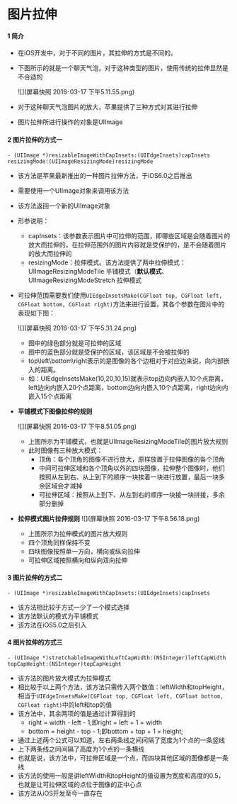 # 图片拉伸
#### 1 简介
- 在iOS开发中，对于不同的图片，其拉伸的方式是不同的。

- 下图所示的就是一个聊天气泡，对于这种类型的图片，使用传统的拉伸显然是不合适的

  ![](屏幕快照 2016-03-17 下午5.11.55.png)
- 对于这种聊天气泡图片的放大，苹果提供了三种方式对其进行拉伸
- 图片拉伸所进行操作的对象是UIImage
  
#### 2 图片拉伸的方式一
```- (UIImage *)resizableImageWithCapInsets:(UIEdgeInsets)capInsets resizingMode:(UIImageResizingMode)resizingMode```
- 该方法是苹果最新推出的一种图片拉伸方法，于iOS6.0之后推出
- 需要使用一个UIImage对象来调用该方法
- 该方法返回一个新的UIImage对象
- 形参说明：
  - capInsets：该参数表示图片中可拉伸的范围，即哪些区域是会随着图片的放大而拉伸的，在拉伸范围外的图片内容就是受保护的，是不会随着图片的放大而拉伸的
  - resizingMode：拉伸模式。该方法提供了两中拉伸模式：UIImageResizingModeTile 平铺模式（**默认模式**、 UIImageResizingModeStretch 拉伸模式
- 可拉伸范围需要我们使用```UIEdgeInsetsMake(CGFloat top, CGFloat left, CGFloat bottom, CGFloat right)```方法来进行设置，其各个参数在图片中的表现如下图：

  ![](屏幕快照 2016-03-17 下午5.31.24.png)
  - 图中的绿色部分就是可拉伸的区域
  - 图中的蓝色部分就是受保护的区域，该区域是不会被拉伸的
  - top\left\bottom\right表示的是图像的各个边相对于对应边来说，向内部嵌入的距离。
  - 如：UIEdgeInsetsMake(10,20,10,15)就表示top边向内嵌入10个点距离，left边向内嵌入20个点距离，bottom边向内嵌入10个点距离，right边向内嵌入15个点距离
- **平铺模式下图像拉伸的规则**
  
  ![](屏幕快照 2016-03-17 下午8.51.05.png)
  - 上图所示为平铺模式，也就是UIImageResizingModeTile的图片放大规则
  - 此时图像有三种放大模式：
    - 顶角：各个顶角的图像不进行放大，原样放置于拉伸图像的各个顶角
    - 中间可拉伸区域和各个顶角以外的四块图像，拉伸整个图像时，他们按照从左到右、从上到下的顺序一块挨着一块进行放置，最后一块多余区域会才减掉
    - 可拉伸区域：按照从上到下、从左到右的顺序一块接一块拼接，多余部分删掉
    
- **拉伸模式图片拉伸规则**
  ![](屏幕快照 2016-03-17 下午8.56.18.png)
  - 上图所示为拉伸模式的图片放大规则
  - 四个顶角同样保持不变
  - 四块图像按照单一方向，横向或纵向拉伸
  - 可拉伸区域按照横向和纵向双向拉伸

#### 3 图片拉伸的方式二
```- (UIImage *)resizableImageWithCapInsets:(UIEdgeInsets)capInsets```
- 该方法相比较于方式一少了一个模式选择
- 该方法默认的模式为平铺模式
- 该方法在iOS5.0之后引入

#### 4 图片拉伸的方式三
```- (UIImage *)stretchableImageWithLeftCapWidth:(NSInteger)leftCapWidth topCapHeight:(NSInteger)topCapHeight```
- 该方法的图片放大模式为拉伸模式
- 相比较于以上两个方法，该方法只需传入两个数值：leftWidth和topHeight，相当于```UIEdgeInsetsMake(CGFloat top, CGFloat left, CGFloat bottom, CGFloat right)```中的left和top的值
- 该方法中，其余两项的值是通过计算得到的
  - right = width - left - 1;即right + left + 1 = width
  - bottom = height - top - 1;即bottom + top + 1 = height;
- 通过上述两个公式可以知道，左右两条线之间间隔了宽度为1个点的一条竖线
- 上下两条线之间间隔了高度为1个点的一条横线
- 也就是说，该方法中，可拉伸区域是一个点，而四块其他区域的图像都是一条线
- 该方法的使用一般是讲leftWidth和topHeight的值设置为宽度和高度的0.5，也就是让可拉伸区域的点位于图像的正中心点
- 该方法从iOS开发至今一直存在
  




